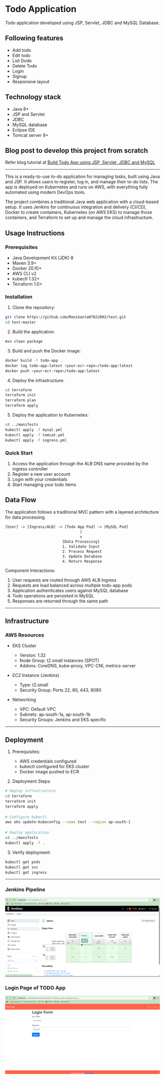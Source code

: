 # Todo Application
Todo application developed using JSP, Servlet, JDBC and MySQL Database.

## Following features
- Add todo
- Edit todo
- List Dodo
- Delete Todo
- Login
- Signup
- Responsive layout

## Technology stack
- Java 8+
- JSP and Servlet
- JDBC
- MySQL database
- Eclipse IDE
- Tomcat server 8+

## Blog post to develop this project from scratch

Refer blog tutorial at 
<a href="https://www.javaguides.net/2019/10/build-todo-app-using-jsp-servlet-jdbc-and-mysql.html">Build Todo App using JSP, Servlet, JDBC and MySQL</a>

---
This is a ready-to-use to-do application for managing tasks, built using Java and JSP. It allows users to register, log in, and manage their to-do lists. The app is deployed on Kubernetes and runs on AWS, with everything fully automated using modern DevOps tools.

The project combines a traditional Java web application with a cloud-based setup. It uses Jenkins for continuous integration and delivery (CI/CD), Docker to create containers, Kubernetes (on AWS EKS) to manage those containers, and Terraform to set up and manage the cloud infrastructure.


## Usage Instructions
### Prerequisites
- Java Development Kit (JDK) 8
- Maven 3.9+
- Docker 20.10+
- AWS CLI v2
- kubectl 1.32+
- Terraform 1.0+

### Installation

1. Clone the repository:
```bash
git clone https://github.com/Manikanta07022002/test.git
cd test-master
```

2. Build the application:
```bash
mvn clean package
```

3. Build and push the Docker image:
```bash
docker build -t todo-app .
docker tag todo-app:latest <your-ecr-repo>/todo-app:latest
docker push <your-ecr-repo>/todo-app:latest
```

4. Deploy the infrastructure:
```bash
cd terraform
terraform init
terraform plan
terraform apply
```

5. Deploy the application to Kubernetes:
```bash
cd ../manifests
kubectl apply -f mysql.yml
kubectl apply -f tomcat.yml
kubectl apply -f ingress.yml
```

### Quick Start
1. Access the application through the ALB DNS name provided by the ingress controller
2. Register a new user account
3. Login with your credentials
4. Start managing your todo items



## Data Flow
The application follows a traditional MVC pattern with a layered architecture for data processing.

```ascii
[User] -> [Ingress/ALB] -> [Todo App Pod] -> [MySQL Pod]
                                  |
                                  v
                          [Data Processing]
                          1. Validate Input
                          2. Process Request
                          3. Update Database
                          4. Return Response
```

Component Interactions:
1. User requests are routed through AWS ALB Ingress
2. Requests are load balanced across multiple todo-app pods
3. Application authenticates users against MySQL database
4. Todo operations are persisted in MySQL
5. Responses are returned through the same path

---
## Infrastructure

### AWS Resources
- EKS Cluster
  - Version: 1.32
  - Node Group: t2.small instances (SPOT)
  - Addons: CoreDNS, kube-proxy, VPC-CNI, metrics-server

- EC2 Instance (Jenkins)
  - Type: t2.small
  - Security Group: Ports 22, 80, 443, 8080

- Networking
  - VPC: Default VPC
  - Subnets: ap-south-1a, ap-south-1b
  - Security Groups: Jenkins and EKS specific

---
## Deployment
1. Prerequisites:
   - AWS credentials configured
   - kubectl configured for EKS cluster
   - Docker image pushed to ECR

2. Deployment Steps:
```bash
# Deploy infrastructure
cd terraform
terraform init
terraform apply

# Configure kubectl
aws eks update-kubeconfig --name test --region ap-south-1

# Deploy application
cd ../manifests
kubectl apply -f .
```

3. Verify deployment:
```bash
kubectl get pods
kubectl get svc
kubectl get ingress
```
---
###  Jenkins Pipeline
![Jenkins Pipeline](outputs/jenkins.png)

###  Login Page of TODO App
![Login Page](outputs/finaloutput.png)
